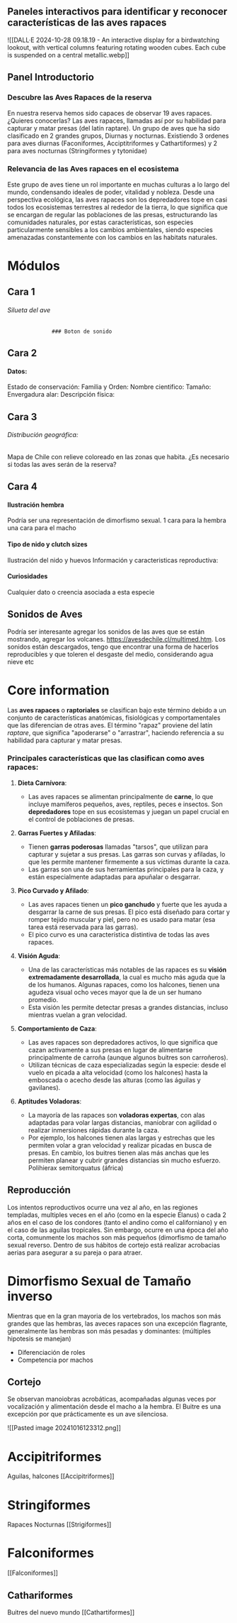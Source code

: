 ## Paneles interactivos para identificar y reconocer características de las aves rapaces
![[DALL·E 2024-10-28 09.18.19 - An interactive display for a birdwatching lookout, with vertical columns featuring rotating wooden cubes. Each cube is suspended on a central metallic.webp]]


## Panel Introductorio
### Descubre las Aves Rapaces de la reserva
En nuestra reserva hemos sido capaces de observar 19 aves rapaces. ¿Quieres conocerlas?
 Las aves rapaces, llamadas así por su habilidad para capturar y matar presas (del latín raptare).  Un grupo de aves que ha sido clasificado en 2 grandes grupos, Diurnas y nocturnas. Existiendo  3 ordenes para aves diurnas (Faconiformes, Acciptitriformes y Cathartiformes) y 2 para aves nocturnas (Stringiformes y tytonidae)
### Relevancia de las Aves rapaces en el ecosistema
Este grupo de aves tiene un rol importante en muchas culturas a lo largo del mundo, condensando ideales de poder, vitalidad y nobleza.
 Desde una perspectiva ecológica, las aves rapaces son los depredadores tope en casi todos los ecosistemas terrestres al rededor de la tierra, lo que significa que se encargan de regular las poblaciones de las presas, estructurando las comunidades naturales, por estas características, son especies particularmente sensibles a los cambios ambientales, siendo especies amenazadas constantemente con los cambios en las habitats naturales.

# Módulos
## Cara 1

###### Silueta del ave
                  ### Boton de sonido
                
## Cara 2
#### Datos: 
Estado de conservación:
Familia y Orden:
Nombre cientifico:
Tamaño:
Envergadura alar:
Descripción física:

## Cara 3
###### Distribución geográfica:
Mapa de Chile con relieve coloreado en las zonas que habita.
¿Es necesario si todas las aves serán de la reserva?
## Cara 4
#### Ilustración hembra 
Podría ser una representación de dimorfismo sexual. 1 cara para la hembra una cara para el macho 
#### Tipo de nido  y clutch sizes
Ilustración del nido y huevos 
Información y caracteristicas reproductiva:
#### Curiosidades
Cualquier dato o creencia asociada a esta especie
## Sonidos de Aves
Podría ser interesante agregar los sonidos de las aves que se están mostrando, agregar los volcanes.
https://avesdechile.cl/multimed.htm.
Los sonidos están descargados, tengo que encontrar una forma de hacerlos reproducibles y que toleren el desgaste del medio, considerando agua nieve etc


# Core information

Las **aves rapaces** o **raptoriales** se clasifican bajo este término debido a un conjunto de características anatómicas, fisiológicas y comportamentales que las diferencian de otras aves. El término "rapaz" proviene del latín _raptare_, que significa "apoderarse" o "arrastrar", haciendo referencia a su habilidad para capturar y matar presas.

### Principales características que las clasifican como aves rapaces:

1. **Dieta Carnívora**:
    
    - Las aves rapaces se alimentan principalmente de **carne**, lo que incluye mamíferos pequeños, aves, reptiles, peces e insectos. Son **depredadores** tope en sus ecosistemas y juegan un papel crucial en el control de poblaciones de presas.
2. **Garras Fuertes y Afiladas**:
    
    - Tienen **garras poderosas** llamadas "tarsos", que utilizan para capturar y sujetar a sus presas. Las garras son curvas y afiladas, lo que les permite mantener firmemente a sus víctimas durante la caza.
    - Las garras son una de sus herramientas principales para la caza, y están especialmente adaptadas para apuñalar o desgarrar.
3. **Pico Curvado y Afilado**:
    
    - Las aves rapaces tienen un **pico ganchudo** y fuerte que les ayuda a desgarrar la carne de sus presas. El pico está diseñado para cortar y romper tejido muscular y piel, pero no es usado para matar (esa tarea está reservada para las garras).
    - El pico curvo es una característica distintiva de todas las aves rapaces.
4. **Visión Aguda**:
    
    - Una de las características más notables de las rapaces es su **visión extremadamente desarrollada**, la cual es mucho más aguda que la de los humanos. Algunas rapaces, como los halcones, tienen una agudeza visual ocho veces mayor que la de un ser humano promedio.
    - Esta visión les permite detectar presas a grandes distancias, incluso mientras vuelan a gran velocidad.
5. **Comportamiento de Caza**:
    
    - Las aves rapaces son depredadores activos, lo que significa que cazan activamente a sus presas en lugar de alimentarse principalmente de carroña (aunque algunos buitres son carroñeros).
    - Utilizan técnicas de caza especializadas según la especie: desde el vuelo en picada a alta velocidad (como los halcones) hasta la emboscada o acecho desde las alturas (como las águilas y gavilanes).
6. **Aptitudes Voladoras**:
    
    - La mayoría de las rapaces son **voladoras expertas**, con alas adaptadas para volar largas distancias, maniobrar con agilidad o realizar inmersiones rápidas durante la caza.
    - Por ejemplo, los halcones tienen alas largas y estrechas que les permiten volar a gran velocidad y realizar picadas en busca de presas. En cambio, los buitres tienen alas más anchas que les permiten planear y cubrir grandes distancias sin mucho esfuerzo.
Polihierax semitorquatus (áfrica)

## Reproducción
Los intentos reproductivos ocurre una vez al año, en las regiones templadas, multiples veces en el año (como en la especie Elanus) o cada 2 años en el caso de los condores (tanto el andino como el californiano) y en el caso de las aguilas tropicales. Sin embargo, ocurre en una época del año corta, comunmente los machos son más pequeños (dimorfismo de tamaño sexual reverso. Dentro de sus hábitos de cortejo está realizar acrobacias aerias para asegurar a su pareja o para atraer.
# Dimorfismo Sexual de Tamaño inverso 
Mientras que en la gran mayoria de los vertebrados, los machos son más grandes que las hembras, las aveces rapaces son una excepción flagrante, generalmente las hembras son más pesadas y dominantes: (múltiples hipotesis se manejan)
* Diferenciación de roles 
* Competencia por machos

## Cortejo
Se observan manoiobras acrobáticas, acompañadas algunas veces por vocalización y alimentación desde el macho a la hembra. El Buitre es una excepción por que prácticamente es un ave silenciosa.

![[Pasted image 20241016123312.png]]



# Accipitriformes
Aguilas, halcones
[[Accipitriformes]]
# Stringiformes
Rapaces Nocturnas
[[Strigiformes]]
# Falconiformes
[[Falconiformes]]
## Cathariformes
Buitres del nuevo mundo
[[Cathartiformes]]

 